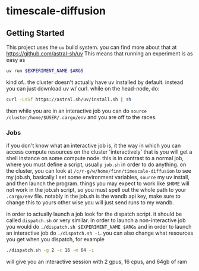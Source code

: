# timescale-diffusion

## Getting Started
This project uses the `uv` build system. you can find more about that at https://github.com/astral-sh/uv
This means that running an experiment is as easy as 
```sh
uv run $EXPERIMENT_NAME $ARGS
```
kind of.. the cluster doesn't actually have uv installed by default. 
instead you can just download uv w/ curl. while on the head-node, do:
```sh
curl -LsSf https://astral.sh/uv/install.sh | sh
```
then while you are in an interactive job you can do `source /cluster/home/$USER/.cargo/env` and you are off to the races.

### Jobs
if you don't know what an interactive job is, it the way in which you can access compute resources on the cluster
'interactively' that is you will get a shell instance on some compute node. this is in contrast to a normal job,
where you must define a script, usually `job.sh` in order to do anything. 
on the cluster, you can look at `/c/r-g/w/home/finn/timescale-diffusion` to see my job.sh, basically I set some 
environment variables, `source` my uv install, and then launch the program. things you may expect to work like
`$HOME` will not work in the job.sh script, so you must spell out the whole path to your `.cargo/env` file.
notably in the job.sh is the wandb api key, make sure to change this to yours other wise you will just send
runs to my wandb.

in order to actually launch a job look for the dispatch script. it should be called `dispatch.sh` or very similar.
in order to launch a non-interactive job you would do `./dispatch.sh $EXPERIMENT_NAME $ARGs`
and in order to launch an interactive job do `./dispatch.sh -i`. you can also change what resources you get when you
dispatch, for example
```sh
./dispatch.sh -g 2 -c 16 -m 64 -i
```
will give you an interactive session with 2 gpus, 16 cpus, and 64gb of ram
